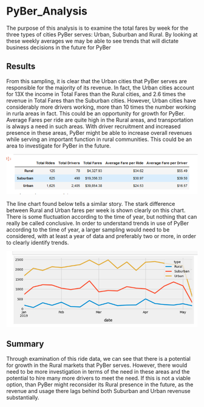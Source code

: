 # PyBer_Analysis
The purpose of this analysis is to examine the total fares by week for the three types of cities PyBer serves: Urban, Suburban and Rural. By looking at these weekly averages we may be able to see trends that will dictate business decisions in the future for PyBer

## Results
From this sampling, it is clear that the Urban cities that PyBer serves are responsible for the majority of its revenue. In fact, the Urban cities account for 13X the income in Total Fares than the Rural cities, and 2.6 times the revenue in Total Fares than the Suburban cities. However, Urban cities have considerably more drivers working, more than 10 times the number working in rurla areas in fact. This could be an opportunity for growth for PyBer. Average Fares per ride are quite high in the Rural areas, and transportation is always a need in such areas. With driver recruitment and increased presence in these areas, PyBer might be able to increase overall revenues while serving an important function in rural communities. This could be an area to investigate for PyBer in the future. 

![This is an image](https://github.com/yvoatelep/PyBer_Analysis/blob/main/PyBer_Challenge_Docs/Analysis/Pyber_summary_df_corrected.png)

The line chart found below tells a similar story. The stark difference between Rural and Urban fares per week is shown clearly on this chart. There is some fluctuation according to the time of year, but nothing that can really be called conclusive. In order to understand trends in use of PyBer according to the time of year, a larger sampling would need to be considered, with at least a year of data and preferably two or more, in order to clearly identify trends. 

![This is an image](https://github.com/yvoatelep/PyBer_Analysis/blob/main/PyBer_Challenge_Docs/Analysis/PyBer_Fare_Linechart.png
)

## Summary
Through examination of this ride data, we can see that there is a potential for growth in the Rural markets that PyBer serves. However, there would need to be more investigation in terms of the need in these areas and the potential to hire many more drivers to meet the need. If this is not a viable option, than PyBer might reconsider its Rural presence in the future, as the revenue and usage there lags behind both Suburban and Urban revenuse substantially. 

